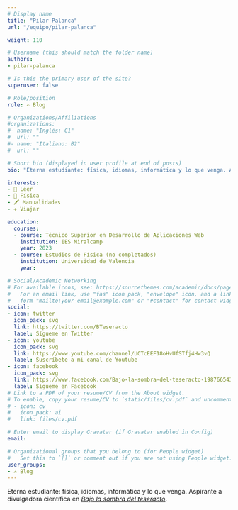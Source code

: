 ```yaml
---
# Display name
title: "Pilar Palanca"
url: "/equipo/pilar-palanca"

weight: 110

# Username (this should match the folder name)
authors:
- pilar-palanca

# Is this the primary user of the site?
superuser: false

# Role/position
role: ✍️ Blog

# Organizations/Affiliations
#organizations:
#- name: "Inglés: C1"
#  url: ""
#- name: "Italiano: B2"
#  url: ""  

# Short bio (displayed in user profile at end of posts)
bio: "Eterna estudiante: física, idiomas, informática y lo que venga. Aspirante a divulgadora científica en [*Bajo la sombra del teseracto*](https://twitter.com/BTeseracto)."

interests:
- 📖 Leer
- 🧲 Física
- 🖍️ Manualidades
- ✈️ Viajar

education:
  courses:
  - course: Técnico Superior en Desarrollo de Aplicaciones Web
    institution: IES Miralcamp
    year: 2023
  - course: Estudios de Física (no completados)
    institution: Universidad de Valencia
    year:

# Social/Academic Networking
# For available icons, see: https://sourcethemes.com/academic/docs/page-builder/#icons
#   For an email link, use "fas" icon pack, "envelope" icon, and a link in the
#   form "mailto:your-email@example.com" or "#contact" for contact widget.
social:
- icon: twitter
  icon_pack: svg
  link: https://twitter.com/BTeseracto
  label: Sígueme en Twitter
- icon: youtube
  icon_pack: svg
  link: https://www.youtube.com/channel/UCTcEEF18oHvUfSTfj4Hw3vQ
  label: Suscríbete a mi canal de Youtube
- icon: facebook
  icon_pack: svg
  link: https://www.facebook.com/Bajo-la-sombra-del-teseracto-1987665438194990/
  label: Sígueme en Facebook
# Link to a PDF of your resume/CV from the About widget.
# To enable, copy your resume/CV to `static/files/cv.pdf` and uncomment the lines below.
# - icon: cv
#   icon_pack: ai
#   link: files/cv.pdf

# Enter email to display Gravatar (if Gravatar enabled in Config)
email:

# Organizational groups that you belong to (for People widget)
#   Set this to `[]` or comment out if you are not using People widget.
user_groups:
- ✍️ Blog
---
```


Eterna estudiante: física, idiomas, informática y lo que venga. Aspirante a divulgadora científica en [*Bajo la sombra del teseracto*](https://twitter.com/BTeseracto).